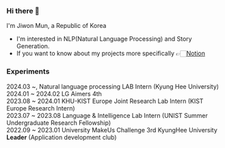 ### Hi there 👋

I'm Jiwon Mun, a Republic of Korea

- I'm interested in NLP(Natural Language Processing) and Story Generation.
- If you want to know about my projects more specifically 👉🏻[Notion](https://laonm.notion.site/Jiwon-Mun-f4bd7904600848b58387f90731eacbb5?pvs=4)

### Experiments

2024.03 ~, Natural language processing LAB Intern (Kyung Hee University) <br>
2024.01 ~ 2024.02 LG Aimers 4th <br>
2023.08 ~ 2024.01 KHU-KIST Europe Joint Research Lab Intern (KIST Europe Research Intern) <br>
2023.07 ~ 2023.08 Language & Intelligence Lab Intern (UNIST Summer Undergraduate Research Fellowship) <br>
2022.09 ~ 2023.01 University MakeUs Challenge 3rd KyungHee University **Leader** (Application development club) <br>

<!--
**LaonMoon/LaonMoon** is a ✨ _special_ ✨ repository because its `README.md` (this file) appears on your GitHub profile.

Here are some ideas to get you started:

- 🔭 I’m currently working on ...
- 🌱 I’m currently learning ...
- 👯 I’m looking to collaborate on ...
- 🤔 I’m looking for help with ...
- 💬 Ask me about ...
- 📫 How to reach me: ...
- 😄 Pronouns: ...
- ⚡ Fun fact: ...
-->
